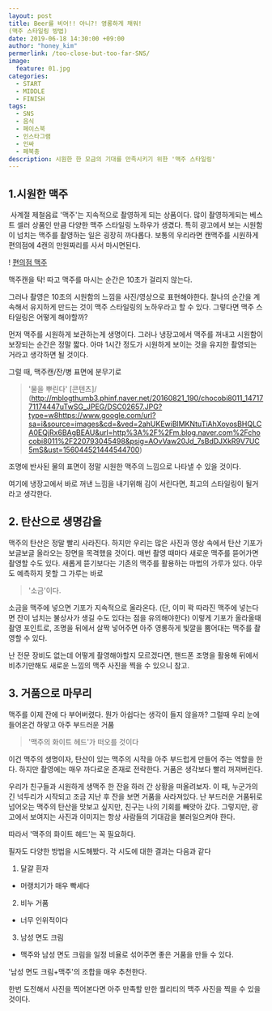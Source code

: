 ```yaml
---
layout: post
title: Beer를 비어!! 아니?! 영롱하게 채워!
(맥주 스타일링 방법)
date: 2019-06-18 14:30:00 +09:00
author: "honey_kim"
permerlink: /too-close-but-too-far-SNS/
image:
  feature: 01.jpg
categories:
  - START
  - MIDDLE
  - FINISH
tags:
  - SNS
  - 음식
  - 페이스북
  - 인스타그램
  - 인싸
  - 페북충
description: 시원한 한 모금의 기대를 만족시키기 위한 '맥주 스타일링'
---
```




## 1.시원한 맥주

​	사계절 제철음료 '맥주'는 지속적으로 촬영하게 되는 상품이다. 많이 촬영하게되는 베스트 셀러 상품인 만큼 다양한 맥주 스타일링 노하우가 생겼다. 
특히 광고에서 보는 시원함이 넘치는 맥주를 촬영하는 일은 굉장히 까다롭다. 보통의 우리라면 캔맥주를 시원하게 편의점에 4캔의 만원짜리를 사서 마시면된다. 

! [편의점 맥주](<https://www.google.com/url?sa=i&source=images&cd=&ved=2ahUKEwip1JLIteTiAhXKgbwKHdoAB3oQjRx6BAgBEAU&url=https%3A%2F%2Fm.post.naver.com%2Fviewer%2FpostView.nhn%3FvolumeNo%3D10571743%26memberNo%3D34867988&psig=AOvVaw20Jd_7sBdDJXkR9V7UC5mS&ust=1560445214445447>)

맥주캔을 탁! 따고 맥주를 마시는 순간은 10초가 걸리지 않는다.

그러나 촬영은 10초의 시원함의 느낌을 사진/영상으로 표현해야한다. 찰나의 순간을 계속해서 유지하게 만드는 것이 맥주 스타일링의 노하우라고 할 수 있다. 그렇다면 맥주 스타일링은 어떻게 해야할까? 

먼저 맥주를 시원하게 보관하는게 생명이다. 그러나 냉장고에서 맥주를 꺼내고 시원함이 보장되는 순간은 정말 짧다. 아마 1시간 정도가 시원하게 보이는 것을 유지한	 촬영되는 거라고 생각하면 될 것이다. 

그럴 때, 맥주캔/잔/병 표면에 분무기로

>  '물을 뿌린다' [콘텐츠]/ (http://mblogthumb3.phinf.naver.net/20160821_190/chocobi8011_1471771174447uTwSG_JPEG/DSC02657.JPG?type=w8https://www.google.com/url?sa=i&source=images&cd=&ved=2ahUKEwiBlMKNtuTiAhXoyosBHQLCA0EQjRx6BAgBEAU&url=http%3A%2F%2Fm.blog.naver.com%2Fchocobi8011%2F220793045498&psig=AOvVaw20Jd_7sBdDJXkR9V7UC5mS&ust=156044521444544700) 

조명에 반사된 물의 표면이 정말 시원한 맥주의 느낌으로 나타낼 수 있을 것이다.

여기에 냉장고에서 바로 꺼낸 느낌을 내기위해 김이 서린다면, 최고의 스타일링이 될거라고 생각한다.





## 2. 탄산으로 생명감을

맥주의 탄산은 정말 빨리 사라진다. 하지만 우리는 많은 사진과 영상 속에서 탄산 기포가 보글보글 올라오는 장면을 목격했을 것이다. 매번 촬영 때마다 새로운 맥주를 뜯어가면 촬영할 수도 있다. 새롭게 뜯기보다는 기존의 맥주를 활용하는 마법의 가루가 있다.
아무도 예측하지 못할 그 가루는 바로

> '소금'이다.

소금을 맥주에 넣으면 기포가 지속적으로 올라온다. (단, 이미 꽉 따라진 맥주에 넣는다면 잔이 넘치는 불상사가 생길 수도 있다는 점을 유의해야한다) 이렇게 기포가 올라올때 촬영 포인트로, 조명을 뒤에서 살짝 넣어주면 아주 영롱하게 빛깔을 뿜어대는 맥주를 촬영할 수 있다.

난 전문 장비도 없는데 어떻게 촬영해야할지 모르겠다면, 핸드폰 조명을 활용해 뒤에서 비추기만해도 새로운 느낌의 맥주 사진을 찍을 수 있으니 참고.



## 3. 거품으로 마무리

맥주를 이제 잔에 다 부어버렸다. 뭔가 아쉽다는 생각이 들지 않을까? 그럴때 우리 눈에 들어온건 하얗고 아주 부드러운 거품 

> '맥주의 화이트 헤드'가 떠오를 것이다

이건 맥주의 생명이자, 탄산이 있는 맥주의 시작을 아주 부드럽게 만들어 주는 역할을 한다. 하지만 촬영에는 매우 까다로운 존재로 전락한다. 거품은 생각보다 빨리 꺼져버린다. 

우리가 친구들과 시원하게 생맥주 한 잔을 하러 간 상황을 떠올려보자. 이 때, 누군가의 긴 넉두리가 시작되고 조금 지난 후 잔을 보면 거품을 사라져있다. 난 부드러운 거품뒤로 넘어오는 맥주의 탄산을 맛보고 싶지만, 친구는 나의 기회를 빼앗아 갔다. 그렇지만, 광고에서 보여지는 사진과 이미지는 항상 사람들의 기대감을 불러일으켜야 한다.

따라서 '맥주의 화이트 헤드'는 꼭 필요하다.

필자도 다양한 방법을 시도해봤다. 각 시도에 대한 결과는 다음과 같다

1. 달걀 흰자 
- 머랭치기가 매우 빡세다

2. 비누 거품
- 너무 인위적이다

3. 남성 면도 크림
- 맥주와 남성 면도 크림을 일정 비율로 섞어주면 좋은 거품을 만들 수 있다.

'남성 면도 크림+맥주'의 조합을 매우 추천한다.

한번 도전해서 사진을 찍어본다면 아주 만족할 만한 퀄리티의 맥주 사진을 찍을 수 있을 것이다.